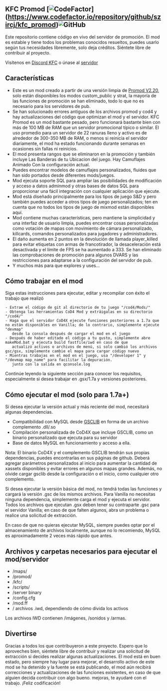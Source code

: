 ## KFC Promod [![CodeFactor](https://www.codefactor.io/repository/github/szircj/kfc_promod/badge)] (https://www.codefactor.io/repository/github/szircj/kfc_promod)![GitHub](https://img.shields.io/github/license/szircj/kfc_promod)

Este repositorio contiene código en vivo del servidor de promoción.
El mod es estable y tiene todos los problemas conocidos resueltos, puedes usarlo según tus necesidades libremente, solo deja créditos. Siéntete libre de contribuir al proyecto.

Visítenos en [Discord KFC](https://discord.gg/Pss9ff2MH5) o únase al [servidor](https://www.gametracker.com/search/cod4/?query=KFC)

## Características

- Este es un mod creado a partir de una versión limpia de [Promod V2.20](https://promod.github.io/), solo están disponibles los modos custom_public y strat, la mayoría de las funciones de promoción se han eliminado, todo lo que no es necesario para los servidores de pub.
- Se han solucionado errores antiguos de los archivos promod y cod4 y hay actualizaciones del código que optimizan el mod y el servidor. KFC Promod es un mod bastante pesado, pero funcionará bastante bien con más de 100 MB de RAM que un servidor promocional típico o similar. El uso promedio para un servidor de 22 ranuras lleno y activo es de alrededor de 300-350 MB de RAM, o menos si reinicia el servidor diariamente, el mod ha estado funcionando durante semanas en ocasiones sin fallas ni reinicios.
- El mod presenta rangos que se eliminaron en la promoción y también incluye Las Banderas de tu Ubicacion del juego. Hay Camuflajes Animado Con la configuración actual.
- Puedes encontrar modelos de camuflajes personalizados, fluides  que han sido portados desde diferentes mods/juegos.
- Mod ejecuta soporte SQL para ampliar las posibilidades de modificación y acceso a datos adminmod y otras bases de datos SQL para proporcionar una fácil integración con cualquier aplicación que ejecute.
- Mod está diseñado principalmente para los tipos de juego S&D y pero también puedes acceder a otros tipos de juego personalizados; ten en cuenta que no todos los tipos de juego de mixmod están disponibles aquí.
- Mod contiene muchas características, pero mantiene la simplicidad y una interfaz de usuario limpia, puedes encontrar cosas personalizadas como votación de mapas con movimiento de cámara personalizado, killcards, comandos personalizados para jugadores y administradores.
- El daño aumenta en 2 puntos en la devolución de llamada player_killed para evitar etiquetas con armas de francotirador, la desaceleración está desactivada y el límite de FPS se ha aumentado a 333. Se han eliminado las comprobaciones de promoción para algunos DVARS y las restricciones para adaptarse a la configuración del servidor de pub.
- Y muchos más para que explores y uses...

## Cómo trabajar en el mod

Siga estas instrucciones para ejecutar, editar y recompilar con éxito el trabajo que realizó

```
- Extrae el código de git al directorio de tu juego "/cod4/Mods/"
- Obtenga las herramientas CoD4 Mod y extráigalas en su directorio "/cod4/"
- Haga que el servidor CoD4X ejecute funciones posteriores a 1.7a que no están disponibles en Vanilla; de lo contrario, simplemente ejecute "devmap"
   desde la consola después de cargar el mod en el juego
- Después de haber editado el código a tu gusto, simplemente abre makeMod.bat y ejecuta build fastfile/iwd en caso de que
   actualizó activos o archivos de menú, si solo cambió los archivos gsc/gsx, simplemente cambie el mapa para cargar código nuevo
- Mientras trabajas en el mod en el juego, usa "/developer 1" y "/devmap map_name" para facilitar la depuración.
   junto con la salida en qconsole.log
```
Continúe leyendo la siguiente sección para conocer los requisitos, especialmente si desea trabajar en .gsx/1.7a y versiones posteriores.

## Cómo ejecutar el mod (solo para 1.7a+)

Si desea ejecutar la versión actual y más reciente del mod, necesitará algunas dependencias.

- Compatibilidad con MySQL desde [GSCLIB](https://github.com/Iswenzz/gsclib) en forma de un archivo complemento .dll/.so
- Compilación personalizada de CoD4X que incluye GSCLIB, como un binario personalizado que ejecuta para su servidor
- Base de datos MySQL en funcionamiento y acceso a ella.

Nota: El binario CoD4X y el complemento GSCLIB tendrán sus propias dependencias, puedes encontrarlas en sus páginas de github.
Deberá agregar parámetros personalizados al inicio para aumentar la cantidad de xassets disponibles y evitar errores en algunos mapas grandes. Además, no olvide cargar gsclib desde la configuración o el inicio, como cualquier otro complemento.

Si desea ejecutar la versión básica del mod, no tendrá todas las funciones y cargará la versión .gsc de los mismos archivos.
Para Vanilla no necesitas ninguna dependencia, simplemente carga el mod y ejecuta el servidor.
Todos los archivos que ejecutan .gsx deben tener su contraparte .gsc para el servidor Vanilla; en caso de que falten algunos, abra un problema o realice una solicitud de extracción.

En caso de que no quieras ejecutar MySQL, siempre puedes optar por el almacenamiento de archivos localmente, aunque no lo recomiendo, MySQL es aproximadamente 2 veces más rápido que antes.

## Archivos y carpetas necesarios para ejecutar el mod/servidor

- /maps/
- /promod/
- /kfc/
- /scripts/
- /server binary
- /config.cfg
- /mod.ff
- / archivos .iwd, dependiendo de cómo divida los activos

Los archivos IWD contienen /imágenes, /sonidos y /armas.

## Divertirse

Gracias a todos los que contribuyeron a este proyecto. Espero que lo aproveches bien, siéntete libre de contribuir y realizar una solicitud de extracción si decides realizar algunas actualizaciones.
El mod está en buen estado, pero siempre hay lugar para mejorar, el desarrollo activo de este mod se ha detenido y la fuente se está publicando, el mod aún recibirá correcciones y actualizaciones de las funciones existentes, en caso de que alguien decida contribuir con algo bueno. mejoras, te ayudaré con el trabajo. ¡Feliz codificación!
